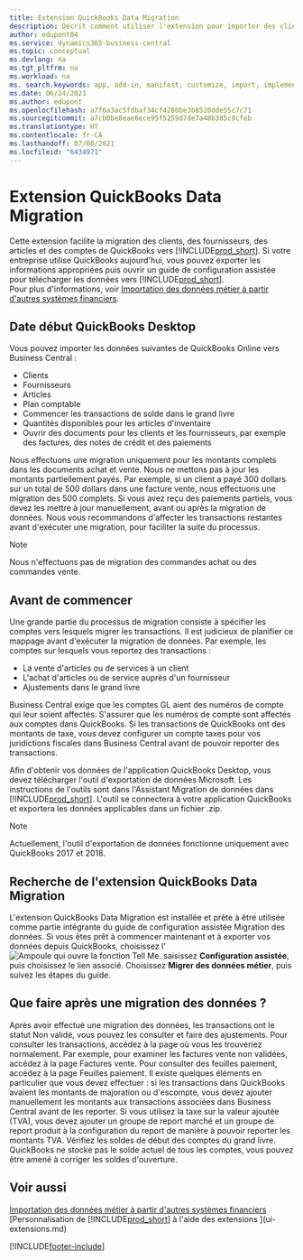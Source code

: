 ```yaml
---
title: Extension QuickBooks Data Migration
description: Décrit comment utiliser l'extension pour importer des clients, des fournisseurs, des articles, et des comptes de QuickBooks Desktop dans Business Central.
author: edupont04
ms.service: dynamics365-business-central
ms.topic: conceptual
ms.devlang: na
ms.tgt_pltfrm: na
ms.workload: na
ms. search.keywords: app, add-in, manifest, customize, import, implement
ms.date: 06/24/2021
ms.author: edupont
ms.openlocfilehash: a7f6a3ac5fdbaf34cf4280be3b8520dde55c7c71
ms.sourcegitcommit: a7cb0be8eae6ece95f5259d7de7a48b385c9cfeb
ms.translationtype: HT
ms.contentlocale: fr-CA
ms.lasthandoff: 07/08/2021
ms.locfileid: "6434971"
---
```

# <a name="the-quickbooks-data-migration-extension"></a>Extension QuickBooks Data Migration

Cette extension facilite la migration des clients, des fournisseurs, des articles et des comptes de QuickBooks vers [!INCLUDE[prod_short](includes/prod_short.md)]. Si votre entreprise utilise QuickBooks aujourd'hui, vous pouvez exporter les informations appropriées puis ouvrir un guide de configuration assistée pour télécharger les données vers [!INCLUDE[prod_short](includes/prod_short.md)].  
Pour plus d'informations, voir [Importation des données métier à partir d'autres systèmes financiers](across-import-data-configuration-packages.md).

## <a name="data-from-quickbooks-desktop"></a>Date début QuickBooks Desktop

Vous pouvez importer les données suivantes de QuickBooks Online vers Business Central :

- Clients  
- Fournisseurs  
- Articles  
- Plan comptable  
- Commencer les transactions de solde dans le grand livre  
- Quantités disponibles pour les articles d'inventaire  
- Ouvrir des documents pour les clients et les fournisseurs, par exemple des factures, des notes de crédit et des paiements  

Nous effectuons une migration uniquement pour les montants complets dans les documents achat et vente. Nous ne mettons pas à jour les montants partiellement payés. Par exemple, si un client a payé 300 dollars sur un total de 500 dollars dans une facture vente, nous effectuons une migration des 500 complets. Si vous avez reçu des paiements partiels, vous devez les mettre à jour manuellement, avant ou après la migration de données. Nous vous recommandons d'affecter les transactions restantes avant d'exécuter une migration, pour faciliter la suite du processus.

> [!NOTE]
> Nous n'effectuons pas de migration des commandes achat ou des commandes vente.

## <a name="before-you-start"></a>Avant de commencer

Une grande partie du processus de migration consiste à spécifier les comptes vers lesquels migrer les transactions. Il est judicieux de planifier ce mappage avant d'exécuter la migration de données. Par exemple, les comptes sur lesquels vous reportez des transactions :

- La vente d'articles ou de services à un client  
- L'achat d'articles ou de service auprès d'un fournisseur  
- Ajustements dans le grand livre  

Business Central exige que les comptes GL aient des numéros de compte qui leur soient affectés. S'assurer que les numéros de compte sont affectés aux comptes dans QuickBooks.
Si les transactions de QuickBooks ont des montants de taxe, vous devez configurer un compte taxes pour vos juridictions fiscales dans Business Central avant de pouvoir reporter des transactions.

Afin d'obtenir vos données de l'application QuickBooks Desktop, vous devez télécharger l'outil d'exportation de données Microsoft.  Les instructions de l'outils sont dans l'Assistant Migration de données dans [!INCLUDE[prod_short](includes/prod_short.md)]. L'outil se connectera à votre application QuickBooks et exportera les données applicables dans un fichier .zip.  

> [!NOTE]
> Actuellement, l'outil d'exportation de données fonctionne uniquement avec QuickBooks 2017 et 2018.

## <a name="finding-the-quickbooks-data-migration-extension"></a>Recherche de l'extension QuickBooks Data Migration

L'extension QuickBooks Data Migration est installée et prête à être utilisée comme partie intégrante du guide de configuration assistée Migration des données. Si vous êtes prêt à commencer maintenant et à exporter vos données depuis QuickBooks, choisissez l’![Ampoule qui ouvre la fonction Tell Me.](media/ui-search/search_small.png "Dites-moi ce que vous voulez faire") saisissez **Configuration assistée**, puis choisissez le lien associé. Choisissez **Migrer des données métier**, puis suivez les étapes du guide.  

## <a name="what-do-i-do-after-i-migrate-data"></a>Que faire après une migration des données ?

Après avoir effectué une migration des données, les transactions ont le statut Non validé, vous pouvez les consulter et faire des ajustements. Pour consulter les transactions, accédez à la page où vous les trouveriez normalement. Par exemple, pour examiner les factures vente non validées, accédez à la page Factures vente. Pour consulter des feuilles paiement, accédez à la page Feuilles paiement.
Il existe quelques éléments en particulier que vous devez effectuer : si les transactions dans QuickBooks avaient les montants de majoration ou d'escompte, vous devez ajouter manuellement les montants aux transactions associées dans Business Central avant de les reporter.
Si vous utilisez la taxe sur la valeur ajoutée (TVA), vous devez ajouter un groupe de report marché et un groupe de report produit à la configuration du report de manière à pouvoir reporter les montants TVA.
Vérifiez les soldes de début des comptes du grand livre. QuickBooks ne stocke pas le solde actuel de tous les comptes, vous pouvez être amené à corriger les soldes d'ouverture.

## <a name="see-also"></a>Voir aussi

[Importation des données métier à partir d'autres systèmes financiers](across-import-data-configuration-packages.md)  
[Personnalisation de [!INCLUDE[prod_short](includes/prod_short.md)] à l'aide des extensions ](ui-extensions.md)  


[!INCLUDE[footer-include](includes/footer-banner.md)]
